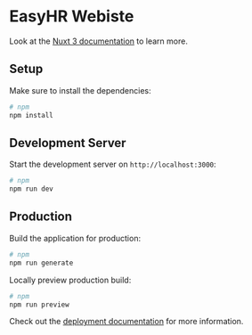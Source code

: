 # EasyHR Webiste

Look at the [Nuxt 3 documentation](https://nuxt.com/docs/getting-started/introduction) to learn more.

## Setup

Make sure to install the dependencies:

```bash
# npm
npm install
```

## Development Server

Start the development server on `http://localhost:3000`:

```bash
# npm
npm run dev
```

## Production

Build the application for production:

```bash
# npm
npm run generate
```

Locally preview production build:

```bash
# npm
npm run preview
```

Check out the [deployment documentation](https://nuxt.com/docs/getting-started/deployment) for more information.
